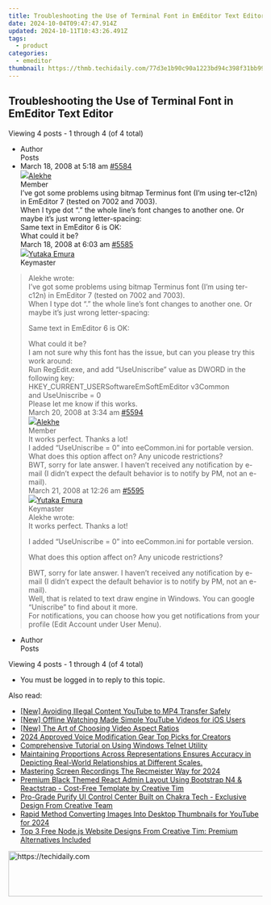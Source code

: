 ```yaml
---
title: Troubleshooting the Use of Terminal Font in EmEditor Text Editor
date: 2024-10-04T09:47:47.914Z
updated: 2024-10-11T10:43:26.491Z
tags:
  - product
categories:
  - emeditor
thumbnail: https://thmb.techidaily.com/77d3e1b90c90a1223bd94c398f31bb9940ba742ed134b8bf4a5fe9e955fed55f.jpg
---
```


## Troubleshooting the Use of Terminal Font in EmEditor Text Editor

Viewing 4 posts - 1 through 4 (of 4 total)

* Author  
Posts
* March 18, 2008 at 5:18 am [#5584](https://tools.techidaily.com/emeditor/products/)  
[![](https://secure.gravatar.com/avatar/752c4f319bff640acf6a4d657924ad4d?s=80&d=identicon&r=g)Alekhe](https://www.emeditor.com/forums/users/Alekhe/ "View Alekhe's profile")  
Member  
I’ve got some problems using bitmap Terminus font (I’m using ter-c12n) in EmEditor 7 (tested on 7002 and 7003).  
 When I type dot “.” the whole line’s font changes to another one. Or maybe it’s just wrong letter-spacing:  
 Same text in EmEditor 6 is OK:  
 What could it be?  
March 18, 2008 at 6:03 am [#5585](https://tools.techidaily.com/emeditor/products/)  
[![](https://secure.gravatar.com/avatar/a0a6377144ed3636f985d87303f65ed2?s=80&d=identicon&r=g)Yutaka Emura](https://www.emeditor.com/forums/users/yemura/ "View Yutaka Emura's profile")  
Keymaster  
> Alekhe wrote:  
> I’ve got some problems using bitmap Terminus font (I’m using ter-c12n) in EmEditor 7 (tested on 7002 and 7003).  
> When I type dot “.” the whole line’s font changes to another one. Or maybe it’s just wrong letter-spacing:  
>  
> Same text in EmEditor 6 is OK:  
>  
> What could it be?  
 I am not sure why this font has the issue, but can you please try this work around:  
 Run RegEdit.exe, and add “UseUniscribe” value as DWORD in the following key:  
 HKEY\_CURRENT\_USERSoftwareEmSoftEmEditor v3Common  
 and UseUniscribe = 0  
 Please let me know if this works.  
March 20, 2008 at 3:34 am [#5594](https://tools.techidaily.com/emeditor/products/)  
[![](https://secure.gravatar.com/avatar/752c4f319bff640acf6a4d657924ad4d?s=80&d=identicon&r=g)Alekhe](https://www.emeditor.com/forums/users/Alekhe/ "View Alekhe's profile")  
Member  
It works perfect. Thanks a lot!  
 I added “UseUniscribe = 0” into eeCommon.ini for portable version.  
 What does this option affect on? Any unicode restrictions?  
 BWT, sorry for late answer. I haven’t received any notification by e-mail (I didn’t expect the default behavior is to notify by PM, not an e-mail).  
March 21, 2008 at 12:26 am [#5595](https://tools.techidaily.com/emeditor/products/)  
[![](https://secure.gravatar.com/avatar/a0a6377144ed3636f985d87303f65ed2?s=80&d=identicon&r=g)Yutaka Emura](https://www.emeditor.com/forums/users/yemura/ "View Yutaka Emura's profile")  
Keymaster  
> Alekhe wrote:  
> It works perfect. Thanks a lot!  
>  
> I added “UseUniscribe = 0” into eeCommon.ini for portable version.  
>  
> What does this option affect on? Any unicode restrictions?  
>  
> BWT, sorry for late answer. I haven’t received any notification by e-mail (I didn’t expect the default behavior is to notify by PM, not an e-mail).  
 Well, that is related to text draw engine in Windows. You can google “Uniscribe” to find about it more.  
 For notifications, you can choose how you get notifications from your profile (Edit Account under User Menu).
* Author  
Posts

Viewing 4 posts - 1 through 4 (of 4 total)

* You must be logged in to reply to this topic.

<ins class="adsbygoogle"
     style="display:block"
     data-ad-format="autorelaxed"
     data-ad-client="ca-pub-7571918770474297"
     data-ad-slot="1223367746"></ins>

<ins class="adsbygoogle"
     style="display:block"
     data-ad-client="ca-pub-7571918770474297"
     data-ad-slot="8358498916"
     data-ad-format="auto"
     data-full-width-responsive="true"></ins>

<span class="atpl-alsoreadstyle">Also read:</span>
<div><ul>
<li><a href="https://youtube-web.techidaily.com/voiding-illegal-content-youtube-to-mp4-transfer-safely/"><u>[New] Avoiding Illegal Content YouTube to MP4 Transfer Safely</u></a></li>
<li><a href="https://youtube-help.techidaily.com/new-offline-watching-made-simple-youtube-videos-for-ios-users/"><u>[New] Offline Watching Made Simple YouTube Videos for iOS Users</u></a></li>
<li><a href="https://some-guidance.techidaily.com/new-the-art-of-choosing-video-aspect-ratios/"><u>[New] The Art of Choosing Video Aspect Ratios</u></a></li>
<li><a href="https://youtube-docs.techidaily.com/approved-voice-modification-gear-top-picks-for-creators/"><u>2024 Approved Voice Modification Gear Top Picks for Creators</u></a></li>
<li><a href="https://tech-recovery.techidaily.com/comprehensive-tutorial-on-using-windows-telnet-utility/"><u>Comprehensive Tutorial on Using Windows Telnet Utility</u></a></li>
<li><a href="https://win-alternatives.techidaily.com/maintaining-proportions-across-representations-ensures-accuracy-in-depicting-real-world-relationships-at-different-scales/"><u>Maintaining Proportions Across Representations Ensures Accuracy in Depicting Real-World Relationships at Different Scales.</u></a></li>
<li><a href="https://screen-recording.techidaily.com/mastering-screen-recordings-the-recmeister-way-for-2024/"><u>Mastering Screen Recordings The Recmeister Way for 2024</u></a></li>
<li><a href="https://win-alternatives.techidaily.com/premium-black-themed-react-admin-layout-using-bootstrap-n4-and-reactstrap-cost-free-template-by-creative-tim/"><u>Premium Black Themed React Admin Layout Using Bootstrap N4 & Reactstrap - Cost-Free Template by Creative Tim</u></a></li>
<li><a href="https://win-alternatives.techidaily.com/pro-grade-purify-ui-control-center-built-on-chakra-tech-exclusive-design-from-creative-team/"><u>Pro-Grade Purify UI Control Center Built on Chakra Tech - Exclusive Design From Creative Team</u></a></li>
<li><a href="https://youtube-blog.techidaily.com/-method-converting-images-into-desktop-thumbnails-for-youtube-for-2024/"><u>Rapid Method Converting Images Into Desktop Thumbnails for YouTube for 2024</u></a></li>
<li><a href="https://win-alternatives.techidaily.com/top-3-free-nodejs-website-designs-from-creative-tim-premium-alternatives-included/"><u>Top 3 Free Node.js Website Designs From Creative Tim: Premium Alternatives Included</u></a></li>
</ul></div>

<!-- affiliate ads begin -->
<a href="https://ephamedtechinc.pxf.io/c/5597632/2136617/26400" target="_top" id="2136617">
  <img src="//a.impactradius-go.com/display-ad/26400-2136617" border="0" alt="https://techidaily.com" width="728" height="90"/>
</a>
<img height="0" width="0" src="https://ephamedtechinc.pxf.io/i/5597632/2136617/26400" style="position:absolute;visibility:hidden;" border="0" />
<!-- affiliate ads end -->

